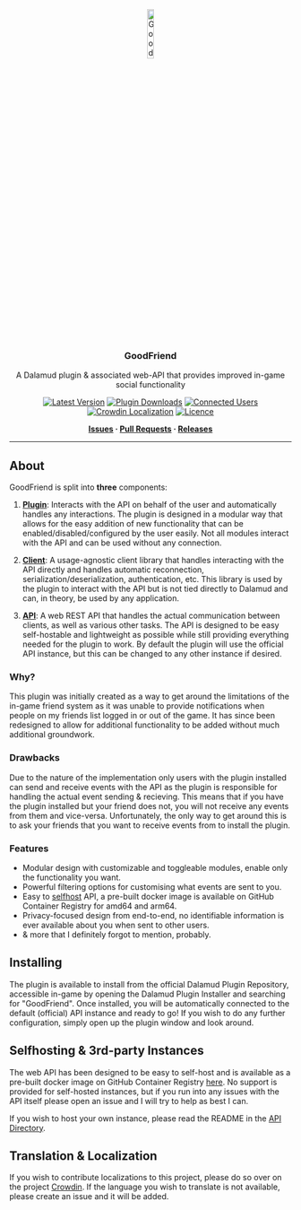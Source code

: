 <div align="center">

<img src="./.assets/icon.png" alt="GoodFriend Logo" width="15%">
  
### GoodFriend

A Dalamud plugin & associated web-API that provides improved in-game social functionality 

[![Latest Version](https://img.shields.io/github/v/release/Blooym/GoodFriend?color=blue&label=Version)](https://github.com/Blooym/GoodFriend/releases/latest)
[![Plugin Downloads](https://img.shields.io/endpoint?url=https://vz32sgcoal.execute-api.us-east-1.amazonaws.com/GoodFriend&label=Plugin%20Downloads)](https://github.com/Blooym/GoodFriend)
[![Connected Users](https://img.shields.io/endpoint?url=https://gf-clients.blooym.workers.dev/&label=Connected%20Users)](https://github.com/Blooym/GoodFriend)
[![Crowdin Localization](https://badges.crowdin.net/goodfriend/localized.svg)](https://crowdin.com/project/goodfriend)
[![Licence](https://img.shields.io/github/license/Blooym/Wholist?color=blue&label=Licence)](https://github.com/Blooym/GoodFriend/blob/main/LICENSE)

**[Issues](https://github.com/Blooym/GoodFriend/issues) · [Pull Requests](https://github.com/Blooym/GoodFriend/pulls) · [Releases](https://github.com/Blooym/GoodFriend/releases/latest)**

</div>

---

## About

GoodFriend is split into **three** components:

1. **[Plugin](./src/Plugin/)**: Interacts with the API on behalf of the user and automatically handles any interactions. The plugin is designed in a modular way that allows for the easy addition of new functionality that can be enabled/disabled/configured by the user easily. Not all modules interact with the API and can be used without any connection.

2. **[Client](./src/Client/)**: A usage-agnostic client library that handles interacting with the API directly and handles automatic reconnection, serialization/deserialization, authentication, etc. This library is used by the plugin to interact with the API but is not tied directly to Dalamud and can, in theory, be used by any application.

3. **[API](./src/Api/)**: A web REST API that handles the actual communication between clients, as well as various other tasks. The API is designed to be easy self-hostable and lightweight as possible while still providing everything needed for the plugin to work. By default the plugin will use the official API instance, but this can be changed to any other instance if desired.

### Why?

This plugin was initially created as a way to get around the limitations of the in-game friend system as it was unable to provide notifications when people on my friends list logged in or out of the game. It has since been redesigned to allow for additional functionality to be added without much additional groundwork.

### Drawbacks

Due to the nature of the implementation only users with the plugin installed can send and receive events with the API as the plugin is responsible for handling the actual event sending & recieving. This means that if you have the plugin installed but your friend does not, you will not receive any events from them and vice-versa. Unfortunately, the only way to get around this is to ask your friends that you want to receive events from to install the plugin.

### Features

- Modular design with customizable and toggleable modules, enable only the functionality you want.
- Powerful filtering options for customising what events are sent to you.
- Easy to [selfhost](./src/Api/) API, a pre-built docker image is available on GitHub Container Registry for amd64 and arm64.
- Privacy-focused design from end-to-end, no identifiable information is ever available about you when sent to other users.
- & more that I definitely forgot to mention, probably.

## Installing

The plugin is available to install from the official Dalamud Plugin Repository, accessible in-game by opening the Dalamud Plugin Installer and searching for "GoodFriend". Once installed, you will be automatically connected to the default (official) API instance and ready to go! If you wish to do any further configuration, simply open up the plugin window and look around.

## Selfhosting & 3rd-party Instances

The web API has been designed to be easy to self-host and is available as a pre-built docker image on GitHub Container Registry [here](https://github.com/Blooym/GoodFriend/pkgs/container/goodfriend). No support is provided for self-hosted instances, but if you run into any issues with the API itself please open an issue and I will try to help as best I can.

If you wish to host your own instance, please read the README in the [API Directory](./src/Api/README.md).

## Translation & Localization

If you wish to contribute localizations to this project, please do so over on the project [Crowdin](https://crwd.in/goodfriend). If the language you wish to translate is not available, please create an issue and it will be added.
